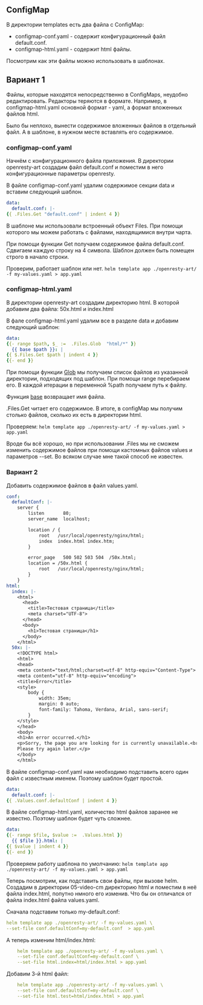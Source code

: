 ## ConfigMap
В директории templates есть два файла с ConfigMap:
* configmap-conf.yaml - содержит конфигурационный файл default.conf.
* configmap-html.yaml - содержит html файлы.

Посмотрим как эти файлы можно использовать в шаблонах.

## Вариант 1
Файлы, которые находятся непосредственно в ConfigMaps, неудобно редактировать.
Редакторы теряются в формате. Например, в configmap-html.yaml основной
формат - yaml, а формат вложенных файлов html.

Было бы неплохо, вынести содержимое вложенных файлов в отдельный файл.
А в шаблоне, в нужном месте вставлять его содержимое.

### configmap-conf.yaml
Начнём с конфигурационного файла приложения. В директории openresty-art
создадим файл default.conf и поместим в него конфигурационные параметры
openresty.

В файле configmap-conf.yaml удалим содержимое секции data и 
вставим следующий шаблон.

```yaml
data:
  default.conf: |-
{{ .Files.Get "default.conf" | indent 4 }}
```

В шаблоне мы использовали встроенный объект Files. При помощи которого
мы можем работать с файлами, находящимися внутри чарта.

При помощи функции Get получаем содержимое файла default.conf. Сдвигаем
каждую строку на 4 символа. Шаблон должен быть помещен строго в начало
строки.

Проверим, работает шаблон или нет.
`helm template app ./openresty-art/ -f my-values.yaml > app.yaml`

### configmap-html.yaml

В директории openresty-art создадим директорию html. В которой добавим
два файла: 50x.html и index.html

В фале configmap-html.yaml удалим все в разделе data и добавим следующий
шаблон:

```yaml
data:
{{- range $path, $_ :=  .Files.Glob  "html/*" }}
  {{ base $path }}: |
{{ $.Files.Get $path | indent 4 }}
{{- end }}
```

При помощи функции [Glob](https://pkg.go.dev/github.com/gobwas/glob) 
мы получаем список файлов из указанной директории, подходящих под шаблон.
При помощи range перебираем его. В каждой итерации в переменной %path получаем 
путь к файлу.

Функция [base](https://pkg.go.dev/path#example-Base) возвращает имя файла.

.Files.Get читает его содержимое.
В итоге, в configMap мы получим столько файлов, сколько их есть в директории
html.

Проверяем:
`helm template app ./openresty-art/ -f my-values.yaml > app.yaml`

Вроде бы всё хорошо, но при использовании .Files мы не сможем изменить 
содержимое файлов при помощи кастомных файлов values и параметров --set.
Во всяком случае мне такой способ не известен.

### Вариант 2
Добавить содержимое файлов в файл values.yaml.
```yaml
conf:
  defaultConf: |-
    server {
        listen       80;
        server_name  localhost;

        location / {
            root   /usr/local/openresty/nginx/html;
            index  index.html index.htm;
        }

        error_page   500 502 503 504  /50x.html;
        location = /50x.html {
            root   /usr/local/openresty/nginx/html;
        }
    }
html:
  index: |-
    <html>
      <head>
        <title>Тестовая страница</title>
        <meta charset="UTF-8">
      </head>
      <body>
        <h1>Тестовая страница</h1>
      </body>
    </html>
  50x: |-
    <!DOCTYPE html>
    <html>
    <head>
    <meta content="text/html;charset=utf-8" http-equiv="Content-Type">
    <meta content="utf-8" http-equiv="encoding">
    <title>Error</title>
    <style>
        body {
            width: 35em;
            margin: 0 auto;
            font-family: Tahoma, Verdana, Arial, sans-serif;
        }
    </style>
    </head>
    <body>
    <h1>An error occurred.</h1>
    <p>Sorry, the page you are looking for is currently unavailable.<br/>
    Please try again later.</p>
    </body>
    </html>
```

В файле configmap-conf.yaml нам необходимо подставить всего один файл с
известным именем. Поэтому шаблон будет простой.
```yaml
data:
  default.conf: |-
{{ .Values.conf.defaultConf | indent 4 }}
```

В файле configmap-html.yaml, количество html файлов заранее не известно.
Поэтому шаблон будет чуть сложнее.

```yaml
data:
{{- range $file, $value :=  .Values.html }}
  {{ $file }}.html: |
{{ $value | indent 4 }}
{{- end }}
```
Проверяем работу шаблона по умолчанию:
`helm template app ./openresty-art/ -f my-values.yaml > app.yaml`

Теперь посмотрим, как подставить свои файлы, при вызове helm.
Создадим в директории 05-video-cm директорию html и поместим в неё
файла index.html, попутно нмного его изменив. Что бы он отличался
от файла index.html файла values.yaml.

Сначала подставим только my-default.conf:
```yaml
helm template app ./openresty-art/ -f my-values.yaml \
--set-file conf.defaultConf=my-default.conf  > app.yaml
```

А теперь изменим html/index.html:
```yaml
    helm template app ./openresty-art/ -f my-values.yaml \
    --set-file conf.defaultConf=my-default.conf \
    --set-file html.index=html/index.html > app.yaml
```
Добавим 3-й html файл:
```yaml
    helm template app ./openresty-art/ -f my-values.yaml \
    --set-file conf.defaultConf=my-default.conf \
    --set-file html.test=html/index.html > app.yaml
```